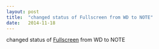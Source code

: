 ```yaml
---
layout: post
title:  "changed status of Fullscreen from WD to NOTE"
date:   2014-11-18
---
```


changed status of [Fullscreen](/spec/fullscreen) from WD to NOTE

